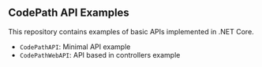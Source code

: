 ## CodePath API Examples
This repository contains examples of basic APIs implemented in .NET Core.
- `CodePathAPI`: Minimal API example
- `CodePathWebAPI`: API based in controllers example